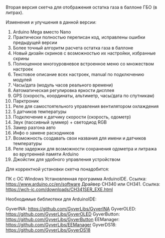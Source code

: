 Вторая версия скетча для отображения остатка газа в баллоне ГБО (в литрах).

Изменения и улучшения в данной версии:
1. Arduino Mega вместо Nano
2. Практически полностью переписан код, исправлены ошибки предыдущей версии
3. Более точный алгоритм расчета остатка газа в баллоне
4. Новый дизайн скринов с возможностью их настройки, избранные скрины
5. Полноценное многоуровневое встроенное меню со множеством настроек
6. Текстовое описание всех настроек, manual по подключению модулей
7. Часы/дата (модуль часов реального времени)
8. Автоматическая регулировка яркости дисплея
9. GPS (скорость, координаты, альтиметр, часы/дата по спутникам)
10. Парктроник
11. Реле для самостоятельного управления вентилятором охлаждения
12. 5 датчиков температуры
13. Подключение к датчику скорости (скорость, одометр)
14. Звук (пассивный зуммер) + светодиод RGB
15. Замер разгона авто
16. Инфо о замене расходников
17. Возможность создавать свои названия для имени и датчиков температуры
18. Реле задержки для возможности сохранения одометра и литража во врутренней памяти Arduino
19. Джойстик для удобного управления устройством 

Для корректной установки скетча понадобится:

ПК с ОС Windows
Установленная программа ArduinoIDE.
Ссылка: https://www.arduino.cc/en/software
Драйвер CH340 или CH341.
Ссылка: https://wch-ic.com/downloads/CH341SER_EXE.html

Необходимые библиотеки для ArduinoIDE:

GyverINA: https://github.com/GyverLibs/GyverINA
GyverOLED: https://github.com/GyverLibs/GyverOLED
GyverButton: https://github.com/GyverLibs/GyverButton
EEManager: https://github.com/GyverLibs/EEManager
GyverDS18: https://github.com/GyverLibs/GyverDS18
